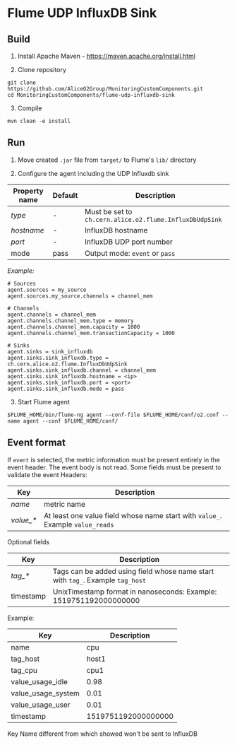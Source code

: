 # Flume UDP InfluxDB Sink

## Build
1) Install Apache Maven - https://maven.apache.org/install.html

2) Clone repository
 ~~~
 git clone https://github.com/AliceO2Group/MonitoringCustomComponents.git
 cd MonitoringCustomComponents/flume-udp-influxdb-sink
 ~~~
3) Compile
 ~~~
 mvn clean -e install
 ~~~

## Run
1) Move created `.jar` file from `target/` to Flume's `lib/` directory

2) Configure the agent including the UDP Influxdb sink

| Property name  | Default | Description |
| -------------- | ------- | ----------- |
| *type*         | -       | Must be set to `ch.cern.alice.o2.flume.InfluxDbUdpSink` |
| *hostname*     | -       | InfluxDB hostname |
| *port*         | -       | InfluxDB UDP port number |
| mode           | pass    | Output mode: `event` or `pass` |

*Example:*
 ~~~
 # Sources
 agent.sources = my_source
 agent.sources.my_source.channels = channel_mem
	
 # Channels
 agent.channels = channel_mem
 agent.channels.channel_mem.type = memory
 agent.channels.channel_mem.capacity = 1000
 agent.channels.channel_mem.transactionCapacity = 1000
	
 # Sinks
 agent.sinks = sink_influxdb
 agent.sinks.sink_influxdb.type = ch.cern.alice.o2.flume.InfluxDbUdpSink
 agent.sinks.sink_influxdb.channel = channel_mem
 agent.sinks.sink_influxdb.hostname = <ip>
 agent.sinks.sink_influxdb.port = <port>
 agent.sinks.sink_influxdb.mode = pass
 ~~~

3) Start Flume agent
 ~~~
 $FLUME_HOME/bin/flume-ng agent --conf-file $FLUME_HOME/conf/o2.conf --name agent --conf $FLUME_HOME/conf/
 ~~~

## Event format
If `event` is selected, the metric information must be present entirely in the event header. The event body is not read.
Some fields must be present to validate the event
Headers:

| Key            | Description |
| -------------- | ----------- |
| *name*         | metric name |
| *value_\**     | At least one value field whose name start with `value_`. Example `value_reads` |


Optional fields

| Key            | Description |
| -------------- | ----------- |
| *tag_\**       | Tags can be added using field whose name start with `tag_`. Example `tag_host` |
| timestamp      | UnixTimestamp format in nanoseconds: Example: 1519751192000000000 |


Example:

| Key                | Description |
| ------------------ | ----------- |
| name               | cpu         |
| tag_host           | host1       |
| tag_cpu            | cpu1        |
| value_usage_idle   | 0.98        |
| value_usage_system | 0.01        |
| value_usage_user   | 0.01        |
| timestamp          | 1519751192000000000 |


Key Name different from which showed won't be sent to InfluxDB
